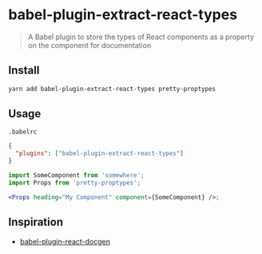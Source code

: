 # babel-plugin-extract-react-types

> A Babel plugin to store the types of React components as a property on the component for documentation

## Install

```bash
yarn add babel-plugin-extract-react-types pretty-proptypes
```

## Usage

`.babelrc`

```json
{
  "plugins": ["babel-plugin-extract-react-types"]
}
```

```jsx
import SomeComponent from 'somewhere';
import Props from 'pretty-proptypes';

<Props heading="My Component" component={SomeComponent} />;
```

## Inspiration

- [babel-plugin-react-docgen](https://github.com/storybooks/babel-plugin-react-docgen)
